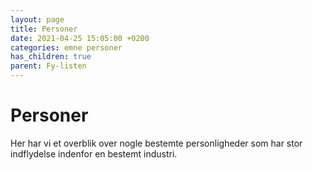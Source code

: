 ```yaml
---
layout: page
title: Personer
date: 2021-04-25 15:05:00 +0200
categories: emne personer
has_children: true
parent: Fy-listen
---
```


# Personer
Her har vi et overblik over nogle bestemte personligheder som har stor indflydelse indenfor en bestemt industri.